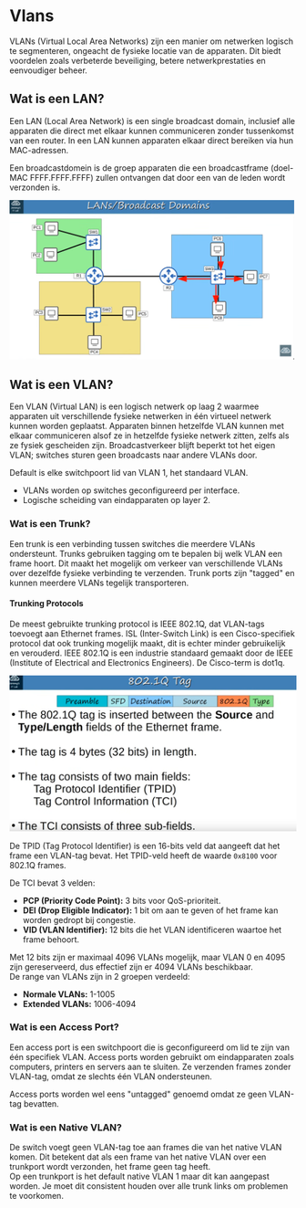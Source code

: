# Vlans

VLANs (Virtual Local Area Networks) zijn een manier om netwerken logisch te segmenteren, ongeacht de fysieke locatie van de apparaten. Dit biedt voordelen zoals verbeterde beveiliging, betere netwerkprestaties en eenvoudiger beheer.

## Wat is een LAN?

Een LAN (Local Area Network) is een single broadcast domain, inclusief alle apparaten die direct met elkaar kunnen communiceren zonder tussenkomst van een router. In een LAN kunnen apparaten elkaar direct bereiken via hun MAC-adressen.

Een broadcastdomein is de groep apparaten die een broadcastframe (doel-MAC FFFF.FFFF.FFFF) zullen ontvangen dat door een van de leden wordt verzonden is. 

<img src="/assets/broadcastdomain.png" alt="Broadcast Domain" width="500">

## Wat is een VLAN?

Een VLAN (Virtual LAN) is een logisch netwerk op laag 2 waarmee apparaten uit verschillende fysieke netwerken in één virtueel netwerk kunnen worden geplaatst. Apparaten binnen hetzelfde VLAN kunnen met elkaar communiceren alsof ze in hetzelfde fysieke netwerk zitten, zelfs als ze fysiek gescheiden zijn. Broadcastverkeer blijft beperkt tot het eigen VLAN; switches sturen geen broadcasts naar andere VLANs door.

Default is elke switchpoort lid van VLAN 1, het standaard VLAN.

- VLANs worden op switches geconfigureerd per interface.
- Logische scheiding van eindapparaten op layer 2.

### Wat is een Trunk?

Een trunk is een verbinding tussen switches die meerdere VLANs ondersteunt. Trunks gebruiken tagging om te bepalen bij welk VLAN een frame hoort. Dit maakt het mogelijk om verkeer van verschillende VLANs over dezelfde fysieke verbinding te verzenden. Trunk ports zijn "tagged" en kunnen meerdere VLANs tegelijk transporteren.

#### Trunking Protocols

De meest gebruikte trunking protocol is IEEE 802.1Q, dat VLAN-tags toevoegt aan Ethernet frames. ISL (Inter-Switch Link) is een Cisco-specifiek protocol dat ook trunking mogelijk maakt, dit is echter minder gebruikelijk en verouderd. IEEE 802.1Q is een industrie standaard gemaakt door de IEEE (Institute of Electrical and Electronics Engineers). De Cisco-term is dot1q.

<img src="/assets/vlan-tag802.1Q.png" alt="VLAN Tag 802.1Q" width="600">

De TPID (Tag Protocol Identifier) is een 16-bits veld dat aangeeft dat het frame een VLAN-tag bevat. Het TPID-veld heeft de waarde `0x8100` voor 802.1Q frames. 

De TCI bevat 3 velden:

- **PCP (Priority Code Point):** 3 bits voor QoS-prioriteit.
- **DEI (Drop Eligible Indicator):** 1 bit om aan te geven of het frame kan worden gedropt bij congestie.
- **VID (VLAN Identifier):** 12 bits die het VLAN identificeren waartoe het frame behoort.

Met 12 bits zijn er maximaal 4096 VLANs mogelijk, maar VLAN 0 en 4095 zijn gereserveerd, dus effectief zijn er 4094 VLANs beschikbaar.  
De range van VLANs zijn in 2 groepen verdeeld:
- **Normale VLANs:** 1-1005
- **Extended VLANs:** 1006-4094

### Wat is een Access Port?

Een access port is een switchpoort die is geconfigureerd om lid te zijn van één specifiek VLAN. Access ports worden gebruikt om eindapparaten zoals computers, printers en servers aan te sluiten. Ze verzenden frames zonder VLAN-tag, omdat ze slechts één VLAN ondersteunen.

Access ports worden wel eens "untagged" genoemd omdat ze geen VLAN-tag bevatten. 

### Wat is een Native VLAN?

De switch voegt geen VLAN-tag toe aan frames die van het native VLAN komen. Dit betekent dat als een frame van het native VLAN over een trunkport wordt verzonden, het frame geen tag heeft.     
Op een trunkport is het default native VLAN 1 maar dit kan aangepast worden. Je moet dit consistent houden over alle trunk links om problemen te voorkomen.